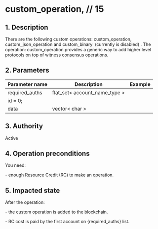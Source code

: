# custom\_operation, // 15

## 1. Description

There are the following custom operations: custom\_operation, custom\_json\_operation and custom\_binary  (currently is disabled) . The operation: custom\_operation provides a generic way to add higher level protocols on top of witness consensus operations.

## 2. Parameters

| Parameter name | Description | Example |                                                                                                                              
| -------------- | --------------------------------- | ------- |
| required\_auths | flat\_set< account\_name\_type > |         |
| id = 0;         |                                  |         |
| data            | vector< char >                   |         |

## 3. Authority

Active

## 4. Operation preconditions

You need:

\- enough Resource Credit (RC) to make an operation.

## 5. Impacted state

After the operation:

\- the custom operation is added to the blockchain.

\- RC cost is paid by the first account on {required\_auths} list.

